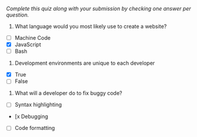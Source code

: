 *Complete this quiz along with your submission by checking one answer per question.*

1. What language would you most likely use to create a website?

- [ ] Machine Code
- [X] JavaScript
- [ ] Bash

1. Development environments are unique to each developer

- [x] True
- [ ] False

1. What will a developer do to fix buggy code?

- [ ] Syntax highlighting
- [x Debugging
- [ ] Code formatting
